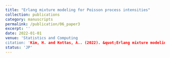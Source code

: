 ```yaml
---
title: "Erlang mixture modeling for Poisson process intensities"
collection: publications
category: manuscripts
permalink: /publication/06_paper3
excerpt: ''
date: 2022-01-01
venue: 'Statistics and Computing
citation: 'Kim, H. and Kottas, A.. (2022). &quot;Erlang mixture modeling for Poisson process intensities.&quot; <i>Statistics and Computing</i>. 32(1), 1-15.'
status: 'JP'
---
```



